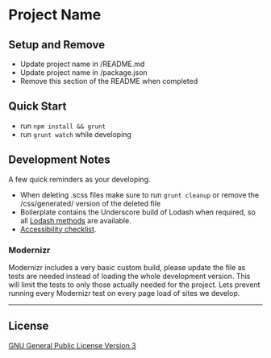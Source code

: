 Project Name
===================


## Setup and Remove

* Update project name in /README.md
* Update project name in /package.json
* Remove this section of the README when completed


## Quick Start

* run `npm install && grunt`
* run `grunt watch` while developing


## Development Notes

A few quick reminders as your developing.

* When deleting .scss files make sure to run `grunt cleanup` or remove the /css/generated/ version of the deleted file
* Boilerplate contains the Underscore build of Lodash when required, so all [Lodash methods](http://lodash.com/docs) are available.
* [Accessibility checklist](http://a11yproject.com/checklist.html).

### Modernizr

Modernizr includes a very basic custom build, please update the file as tests are needed instead of loading the whole development version. This will limit the tests to only those actually needed for the project. Lets prevent running every Modernizr test on every page load of sites we develop.


***

## License
[GNU General Public License Version 3](http://www.gnu.org/licenses/gpl.html)
